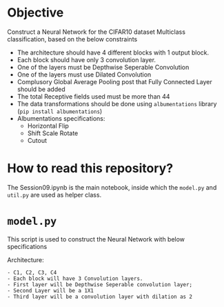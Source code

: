 # Objective

Construct a Neural Network for the CIFAR10 dataset Multiclass classification, based on the below constraints

- The architecture should have 4 different blocks with 1 output block.
- Each block should have only 3 convolution layer.
- One of the layers must be Depthwise Seperable Convolution
- One of the layers must use Dilated Convolution
- Complusory Global Average Pooling post that Fully Connected Layer should be added
- The total Receptive fields used must be more than 44
- The data transformations should be done using `albumentations` library (`pip install albumentations`)
- Albumentations specifications:
  - Horizontal Flip
  - Shift Scale Rotate
  - Cutout
 
# How to read this repository?

The Session09.ipynb is the main notebook, inside which the `model.py` and `util.py` are used as helper class.

# `model.py`

This script is used to construct the Neural Network with below specifications

Architecture:

    - C1, C2, C3, C4
    - Each block will have 3 Convolution layers.
    - First layer will be Depthwise Seperable convolution layer; 
    - Second Layer will be a 1X1
    - Third layer will be a convolution layer with dilation as 2
